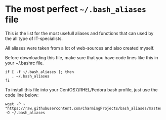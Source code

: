 # The most perfect `~/.bash_aliases` file

This is the list for the most usefull aliases and functions that can used by the all type of IT-specialists.
  
  All aliases were taken from a lot of web-sources and also created myself.

  Before downloading this file, make sure that you have code lines like this in your ~/.bashrc file.
    
    if [ -f ~/.bash_aliases ]; then
       . ~/.bash_aliases
    fi 
 
 To install this file into your CentOS7/RHEL/Fedora bash profile, just use the code line below:
 
    wget -P ~ "https://raw.githubusercontent.com/CharmingProjects/bash_aliases/master/.bash_aliases" -O ~/.bash_aliases


